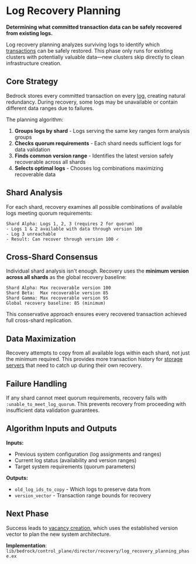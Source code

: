 # Log Recovery Planning

**Determining what committed transaction data can be safely recovered from existing logs.**

Log recovery planning analyzes surviving logs to identify which [transactions](../transactions.md) can be safely restored. This phase only runs for existing clusters with potentially valuable data—new clusters skip directly to clean infrastructure creation.

## Core Strategy

Bedrock stores every committed transaction on every [log](../../components/data-plane/log.md), creating natural redundancy. During recovery, some logs may be unavailable or contain different data ranges due to failures.

The planning algorithm:

1. **Groups logs by shard** - Logs serving the same key ranges form analysis groups
2. **Checks quorum requirements** - Each shard needs sufficient logs for data validation  
3. **Finds common version range** - Identifies the latest version safely recoverable across all shards
4. **Selects optimal logs** - Chooses log combinations maximizing recoverable data

## Shard Analysis

For each shard, recovery examines all possible combinations of available logs meeting quorum requirements:

```
Shard Alpha: Logs 1, 2, 3 (requires 2 for quorum)
- Logs 1 & 2 available with data through version 100
- Log 3 unreachable
- Result: Can recover through version 100 ✓
```

## Cross-Shard Consensus

Individual shard analysis isn't enough. Recovery uses the **minimum version across all shards** as the global recovery baseline:

```
Shard Alpha: Max recoverable version 100
Shard Beta:  Max recoverable version 85  
Shard Gamma: Max recoverable version 95
Global recovery baseline: 85 (minimum)
```

This conservative approach ensures every recovered transaction achieved full cross-shard replication.

## Data Maximization

Recovery attempts to copy from all available logs within each shard, not just the minimum required. This provides more transaction history for [storage servers](../../components/data-plane/storage.md) that need to catch up during their own recovery.

## Failure Handling

If any shard cannot meet quorum requirements, recovery fails with `:unable_to_meet_log_quorum`. This prevents recovery from proceeding with insufficient data validation guarantees.

## Algorithm Inputs and Outputs

**Inputs:**
- Previous system configuration (log assignments and ranges)
- Current log status (availability and version ranges)  
- Target system requirements (quorum parameters)

**Outputs:**
- `old_log_ids_to_copy` - Which logs to preserve data from
- `version_vector` - Transaction range bounds for recovery

## Next Phase

Success leads to [vacancy creation](vacancy-creation.md), which uses the established version vector to plan the new system architecture.

**Implementation**: `lib/bedrock/control_plane/director/recovery/log_recovery_planning_phase.ex`